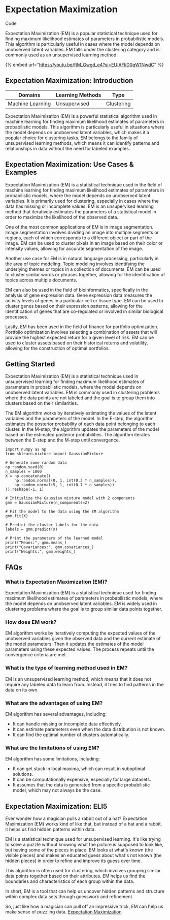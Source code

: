 # Expectation Maximization

Code

Expectation Maximization (EM) is a popular statistical technique used for finding maximum likelihood estimates of parameters in probabilistic models. This algorithm is particularly useful in cases where the model depends on unobserved latent variables. EM falls under the clustering category and is commonly used as an unsupervised learning method.

{% embed url="https://youtu.be/ftM_Gwgd_e4?si=EUIAFIiD0qW1NwdC" %}

## Expectation Maximization: Introduction

| Domains          | Learning Methods | Type       |
| ---------------- | ---------------- | ---------- |
| Machine Learning | Unsupervised     | Clustering |

Expectation Maximization (EM) is a powerful statistical algorithm used in machine learning for finding maximum likelihood estimates of parameters in probabilistic models. This algorithm is particularly useful in situations where the model depends on unobserved latent variables, which makes it a popular choice for clustering tasks. EM belongs to the family of unsupervised learning methods, which means it can identify patterns and relationships in data without the need for labeled examples.

## Expectation Maximization: Use Cases & Examples

Expectation Maximization (EM) is a statistical technique used in the field of machine learning for finding maximum likelihood estimates of parameters in probabilistic models, where the model depends on unobserved latent variables. It is primarily used for clustering, especially in cases where the data has missing or incomplete values. EM is an unsupervised learning method that iteratively estimates the parameters of a statistical model in order to maximize the likelihood of the observed data.

One of the most common applications of EM is in image segmentation. Image segmentation involves dividing an image into multiple segments or regions, each of which corresponds to a different object or part of the image. EM can be used to cluster pixels in an image based on their color or intensity values, allowing for accurate segmentation of the image.

Another use case for EM is in natural language processing, particularly in the area of topic modeling. Topic modeling involves identifying the underlying themes or topics in a collection of documents. EM can be used to cluster similar words or phrases together, allowing for the identification of topics across multiple documents.

EM can also be used in the field of bioinformatics, specifically in the analysis of gene expression data. Gene expression data measures the activity levels of genes in a particular cell or tissue type. EM can be used to cluster genes based on their expression patterns, allowing for the identification of genes that are co-regulated or involved in similar biological processes.

Lastly, EM has been used in the field of finance for portfolio optimization. Portfolio optimization involves selecting a combination of assets that will provide the highest expected return for a given level of risk. EM can be used to cluster assets based on their historical returns and volatility, allowing for the construction of optimal portfolios.

## Getting Started

Expectation Maximization (EM) is a statistical technique used in unsupervised learning for finding maximum likelihood estimates of parameters in probabilistic models, where the model depends on unobserved latent variables. EM is commonly used in clustering problems where the data points are not labeled and the goal is to group them into clusters based on their similarities.

The EM algorithm works by iteratively estimating the values of the latent variables and the parameters of the model. In the E-step, the algorithm estimates the posterior probability of each data point belonging to each cluster. In the M-step, the algorithm updates the parameters of the model based on the estimated posterior probabilities. The algorithm iterates between the E-step and the M-step until convergence.

```
import numpy as np
from sklearn.mixture import GaussianMixture

# Generate some random data
np.random.seed(0)
n_samples = 1000
X = np.concatenate((
    np.random.normal(0, 1, int(0.3 * n_samples)),
    np.random.normal(5, 1, int(0.7 * n_samples))
)).reshape(-1, 1)

# Initialize the Gaussian mixture model with 2 components
gmm = GaussianMixture(n_components=2)

# Fit the model to the data using the EM algorithm
gmm.fit(X)

# Predict the cluster labels for the data
labels = gmm.predict(X)

# Print the parameters of the learned model
print("Means:", gmm.means_)
print("Covariances:", gmm.covariances_)
print("Weights:", gmm.weights_)

```

## FAQs

### What is Expectation Maximization (EM)?

Expectation Maximization (EM) is a statistical technique used for finding maximum likelihood estimates of parameters in probabilistic models, where the model depends on unobserved latent variables. EM is widely used in clustering problems where the goal is to group similar data points together.

### How does EM work?

EM algorithm works by iteratively computing the expected values of the unobserved variables given the observed data and the current estimate of the model parameters. Then it updates the estimates of the model parameters using these expected values. The process repeats until the convergence criteria are met.

### What is the type of learning method used in EM?

EM is an unsupervised learning method, which means that it does not require any labeled data to learn from. Instead, it tries to find patterns in the data on its own.

### What are the advantages of using EM?

EM algorithm has several advantages, including:

* It can handle missing or incomplete data effectively.
* It can estimate parameters even when the data distribution is not known.
* It can find the optimal number of clusters automatically.

### What are the limitations of using EM?

EM algorithm has some limitations, including:

* It can get stuck in local maxima, which can result in suboptimal solutions.
* It can be computationally expensive, especially for large datasets.
* It assumes that the data is generated from a specific probabilistic model, which may not always be the case.

## Expectation Maximization: ELI5

Ever wonder how a magician pulls a rabbit out of a hat? Expectation Maximization (EM) works kind of like that, but instead of a hat and a rabbit, it helps us find hidden patterns within data.

EM is a statistical technique used for unsupervised learning. It's like trying to solve a puzzle without knowing what the picture is supposed to look like, but having some of the pieces in place. EM looks at what's known (the visible pieces) and makes an educated guess about what's not known (the hidden pieces) in order to refine and improve its guess over time.

This algorithm is often used for clustering, which involves grouping similar data points together based on their attributes. EM helps us find the boundaries and characteristics of each group within the data.

In short, EM is a tool that can help us uncover hidden patterns and structure within complex data sets through guesswork and refinement.

So, just like how a magician can pull off an impressive trick, EM can help us make sense of puzzling data. [Expectation Maximization](https://serp.ai/expectation-maximization/)
